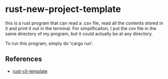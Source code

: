 # rust-new-project-template
this is a rust program that can read a .csv file, read all the contents stored in it and print it out in the terminal. For simplificaiton, I put the csv file in the same directory of my program, but it could actually be at any directory.

To run this program, simply do 'cargo run'.


## References
* [rust-cli-template](https://github.com/kbknapp/rust-cli-template)

